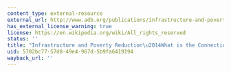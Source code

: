```yaml
---
content_type: external-resource
external_url: http://www.adb.org/publications/infrastructure-and-poverty-reduction-what-connection
has_external_license_warning: true
license: https://en.wikipedia.org/wiki/All_rights_reserved
status: ''
title: "Infrastructure and Poverty Reduction\u2014What is the Connection?"
uid: 5702bc77-57d8-49e4-967d-5b9fa6419194
wayback_url: ''
---
```

